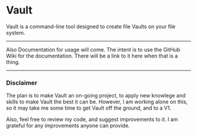 # Vault

Vault is a command-line tool designed to create file Vaults on your file system. 

---

Also Documentation for usage will come. The intent is to use the GitHub Wiki for the documentation. There will be a link to it here when that is a thing.

---

### Disclaimer

The plan is to make Vault an on-going project, to apply new knowlege and skills to make Vault the best it can be. However, I am working alone on this, so it may take me some time to get Vault off the ground, and to a V1.

Also, feel free to review my code, and suggest improvements to it. I am grateful for any improvements anyone can provide.
